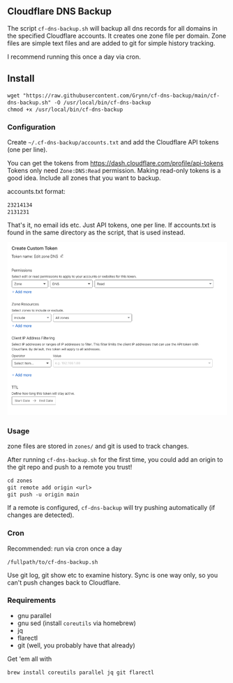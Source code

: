## Cloudflare DNS Backup

The script `cf-dns-backup.sh` will backup all dns records for all domains in the specified Cloudflare accounts. It creates one zone file per domain. Zone files are simple text files and are added to git for simple history tracking.

I recommend running this once a day via cron.

## Install

```
wget "https://raw.githubusercontent.com/Grynn/cf-dns-backup/main/cf-dns-backup.sh" -O /usr/local/bin/cf-dns-backup
chmod +x /usr/local/bin/cf-dns-backup
```

### Configuration

Create `~/.cf-dns-backup/accounts.txt` and add the Cloudflare API tokens (one per line). 

You can get the tokens from https://dash.cloudflare.com/profile/api-tokens
Tokens only need `Zone:DNS:Read` permission. Making read-only tokens is a good idea. Include all zones that you want to backup. 

accounts.txt format:
```
23214134
2131231
```

That's it, no email ids etc. Just API tokens, one per line.
If accounts.txt is found in the same directory as the script, that is used instead.

![](img/cf-create-token.png)

### Usage

zone files are stored in `zones/` and git is used to track changes. 

After running `cf-dns-backup.sh` for the first time, you could add an origin to the git repo and push to a remote you trust!

```shell
cd zones
git remote add origin <url>
git push -u origin main
```

If a remote is configured, `cf-dns-backup` will try pushing automatically (if changes are detected).

### Cron

Recommended: run via cron once a day 

```
/fullpath/to/cf-dns-backup.sh
```

Use git log, git show etc to examine history. Sync is one way only, so you can't push changes back to Cloudflare.

### Requirements

* gnu parallel
* gnu sed (install `coreutils` via homebrew)
* jq
* flarectl
* git (well, you probably have that already)

Get 'em all with 
```
brew install coreutils parallel jq git flarectl
```
